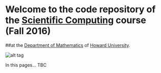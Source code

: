 # Welcome to the code repository of the [**Scientific Computing**](http://helios.physics.howard.edu/~deleo/MATH450/) course (Fall 2016)

##at the [Department of Mathematics](http://coas.howard.edu/mathematics/) of [Howard University](https://www2.howard.edu/).

![alt tag](http://www.org.umu.se/digitalAssets/130/130411_parallel-and-scientific-computing.png)

In this pages... TBC 